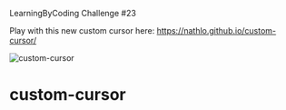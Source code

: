 LearningByCoding Challenge #23

Play with this new custom cursor here: https://nathlo.github.io/custom-cursor/

![custom-cursor](https://user-images.githubusercontent.com/39729374/156248369-5780e762-0daf-46fc-ba82-81ecf1bbdffd.png)

# custom-cursor
